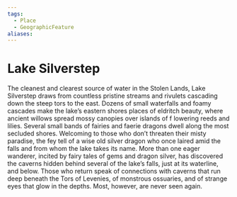 ```yaml
---
tags:
  - Place
  - GeographicFeature
aliases:
---
```

# Lake Silverstep
The cleanest and clearest source of water in the Stolen Lands, Lake Silverstep draws from countless pristine streams and rivulets cascading down the steep tors to the east. Dozens of small waterfalls and foamy cascades make the lake’s eastern shores places of eldritch beauty, where ancient willows spread mossy canopies over islands of f lowering reeds and lilies. Several small bands of fairies and faerie dragons dwell along the most secluded shores. Welcoming to those who don’t threaten their misty paradise, the fey tell of a wise old silver dragon who once laired amid the falls and from whom the lake takes its name. More than one eager wanderer, incited by fairy tales of gems and dragon silver, has discovered the caverns hidden behind several of the lake’s falls, just at its waterline, and below. Those who return speak of connections with caverns that run deep beneath the Tors of Levenies, of monstrous ossuaries, and of strange eyes that glow in the depths. Most, however, are never seen again.